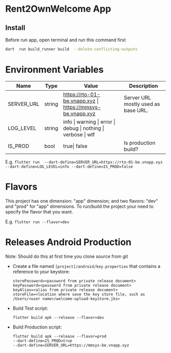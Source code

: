 # Rent2OwnWelcome App


## Install
Before run app, open terminal and run this command first
```bash
dart  run build_runner build  --delete-conflicting-outputs
```


# Environment Variables

| Name | Type | Value | Description |  
|--|--|--|--|  
| SERVER_URL | string | https://rto-01-be.vnapp.xyz \| https://mmsys-be.vnapp.xyz | Server URL mostly used as base URL. |
| LOG_LEVEL | string | info \| warning \| error \| debug \| nothing \| verbose \| wtf | |
| IS_PROD | bool | true\| false| Is production build? |

E.g.
`flutter run  --dart-define=SERVER_URL=https://rto-01-be.vnapp.xyz --dart-define=LOG_LEVEL=info --dart-define=IS_PROD=false`

# Flavors
This project has one dimension: "app" dimension; and two flavors: "dev" and "prod" for "app" dimensions. To run/build the project your need to specify the flavor that you want.

E.g. `flutter run --flavor=dev`


# Releases Android Production
Note: Should do this at first time you clone source from git
- Create a file named `[project]/android/key.properties` that contains a reference to your keystore:
    ```properties
    storePassword=<password from private release document>
    keyPassword=<password from private release document>
    keyAlias=<alias from private release document>
    storeFile=<location where save the key store file, such as /Users/<user name>/welcome-upload-keystore.jks>
    ```

- Build Test script:
    ```shell
    flutter build apk --release --flavor=dev
    ```
    
- Build Production script:
    ```shell
    flutter build apk --release --flavor=prod 
    --dart-define=IS_PROD=true 
    --dart-define=SERVER_URL=https://mmsys-be.vnapp.xyz
    ```
